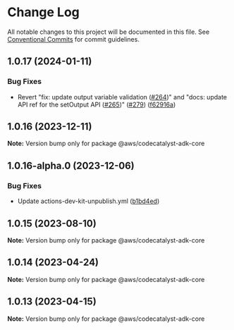 # Change Log

All notable changes to this project will be documented in this file. See [Conventional Commits](https://conventionalcommits.org) for commit
guidelines.

## 1.0.17 (2024-01-11)

### Bug Fixes

- Revert "fix: update output variable validation ([#264](https://github.com/aws/actions-dev-kit/issues/264))" and "docs: update API ref for the
  setOutput API ([#265](https://github.com/aws/actions-dev-kit/issues/265))" ([#279](https://github.com/aws/actions-dev-kit/issues/279))
  ([f62916a](https://github.com/aws/actions-dev-kit/commit/f62916a91c052b910de8406cc15e7ea124675191))

## 1.0.16 (2023-12-11)

**Note:** Version bump only for package @aws/codecatalyst-adk-core

## 1.0.16-alpha.0 (2023-12-06)

### Bug Fixes

- Update actions-dev-kit-unpublish.yml ([b1bd4ed](https://github.com/aws/actions-dev-kit/commit/b1bd4edcc21939acd2ea79ec3eb1b51af6ccb9fb))

## 1.0.15 (2023-08-10)

**Note:** Version bump only for package @aws/codecatalyst-adk-core

## 1.0.14 (2023-04-24)

**Note:** Version bump only for package @aws/codecatalyst-adk-core

## 1.0.13 (2023-04-15)

**Note:** Version bump only for package @aws/codecatalyst-adk-core
